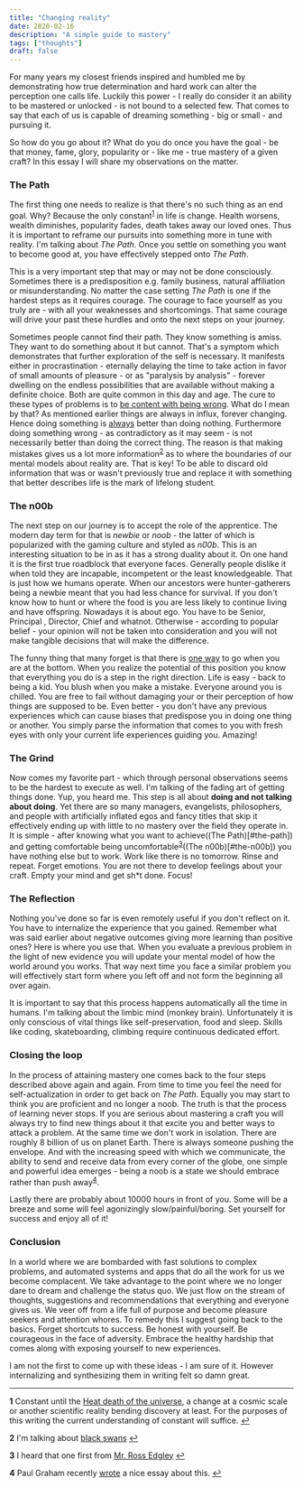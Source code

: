```yaml
---
title: "Changing reality"
date: 2020-02-16
description: "A simple guide to mastery"
tags: ["thoughts"]
draft: false
---
```


For many years my closest friends inspired and humbled me by demonstrating how true determination and hard work can alter the perception one calls life. Luckily this power - I really do consider it an ability to be mastered or unlocked - is not bound to a selected few. That comes to say that each of us is capable of dreaming something - big or small - and pursuing it.

So how do you go about it? What do you do once you have the goal - be that money, fame, glory, popularity or - like me - true mastery of a given craft? In this essay I will share my observations on the matter.

### The Path
The first thing one needs to realize is that there's no such thing as an end goal. Why? Because the only constant<sup id="a1">[1](#f1)</sup> in life is change. Health worsens, wealth diminishes, popularity fades, death takes away our loved ones. Thus it is important to reframe our pursuits into something more in tune with reality. I'm talking about *The Path*. Once you settle on something you want to become good at, you have effectively stepped onto *The Path*.

This is a very important step that may or may not be done consciously. Sometimes there is a predisposition e.g. family business, natural affiliation or misunderstanding. No matter the case setting *The Path* is one if the hardest steps as it requires courage. The courage to face yourself as you truly are - with all your weaknesses and shortcomings. That same courage will drive your past these hurdles and onto the next steps on your journey.

Sometimes people cannot find their path. They know something is amiss. They want to do something about it but cannot. That's a symptom which demonstrates that further exploration of the self is necessary. It manifests either in procrastination - eternally delaying the time to take action in favor of small amounts of pleasure - or as "paralysis by analysis" - forever dwelling on the endless possibilities that are available without making a definite choice. Both are quite common in this day and age. The cure to these types of problems is to [be content with being wrong](https://getpocket.com/explore/item/surprising-ways-to-beat-anxiety-and-become-mentally-strong-according-to-science). What do I mean by that? As mentioned earlier things are always in influx, forever changing. Hence doing something is <u>always</u> better than doing nothing. Furthermore doing something wrong - as contradictory as it may seem - is not necessarily better than doing the correct thing. The reason is that making mistakes gives us a lot more information<sup id="a2">[2](#f2)</sup> as to where the boundaries of our mental models about reality are. That is key! To be able to discard old information that was or wasn't previously true and replace it with something that better describes life is the mark of lifelong student.

### The n00b
The next step on our journey is to accept the role of the apprentice. The modern day term for that is _newbie_ or _noob_ - the latter of which is popularized with the gaming culture and styled as _n00b_. This is an interesting situation to be in as it has a strong duality about it. On one hand it is the first true roadblock that everyone faces. Generally people dislike it when told they are incapable, incompetent or the least knowledgeable. That is just how we humans operate. When our ancestors were hunter-gatherers being a newbie meant that you had less chance for survival. If you don't know how to hunt or where the food is you are less likely to continue living and have offspring. Nowadays it is about ego. You have to be Senior, Principal , Director, Chief and whatnot. Otherwise - according to popular belief - your opinion will not be taken into consideration and you will not make tangible decisions that will make the difference.

The funny thing that many forget is that there is <u>one way</u> to go when you are at the bottom. When you realize the potential of this position you know that everything you do is a step in the right direction. Life is easy - back to being a kid. You blush when you make a mistake. Everyone around you is chilled. You are free to fail without damaging your or their perception of how things are supposed to be. Even better - you don't have any previous experiences which can cause biases that predispose you in doing one thing or another. You simply parse the information that comes to you with fresh eyes with only your current life experiences guiding you. Amazing!

### The Grind
Now comes my favorite part - which through personal observations seems to be the hardest to execute as well. I'm talking of the fading art of getting things done. Yup, you heard me. This step is all about **doing and not talking about doing**. Yet there are so many managers, evangelists, philosophers, and people with artificially inflated egos and fancy titles that skip it effectively ending up with little to no mastery over the field they operate in. It is simple - after knowing what you want to achieve((The Path)[#the-path]) and getting comfortable being uncomfortable<sup id="a3">[3](#f3)</sup>((The n00b)[#the-n00b]) you have nothing else but to work. Work like there is no tomorrow. Rinse and repeat. Forget emotions. You are not there to develop feelings about your craft. Empty your mind and get sh*t done. Focus!

### The Reflection
Nothing you've done so far is even remotely useful if you don't reflect on it. You have to internalize the experience that you gained. Remember what was said earlier about negative outcomes giving more learning than positive ones? Here is where you use that. When you evaluate a previous problem in the light of new evidence you will update your mental model of how the world around you works. That way next time you face a similar problem you will effectively start form where you left off and not form the beginning all over again.

It is important to say that this process happens automatically all the time in humans. I'm talking about the limbic mind (monkey brain). Unfortunately it is only conscious of vital things like self-preservation, food and sleep. Skills like coding, skateboarding, climbing require continuous dedicated effort.

### Closing the loop
In the process of attaining mastery one comes back to the four steps described above again and again. From time to time you feel the need for self-actualization in order to get back on _The Path_. Equally you may start to think you are proficient and no longer a noob. The truth is that the process of learning never stops. If you are serious about mastering a craft you will always try to find new things about it that excite you and better ways to attack a problem. At the same time we don't work in isolation. There are roughly 8 billion of us on planet Earth. There is always someone pushing the envelope. And with the increasing speed with which we communicate, the ability to send and receive data from every corner of the globe, one simple and powerful idea emerges - being a noob is a state we should embrace rather than push away<sup id="a1">[4](#f4)</sup>.

Lastly there are probably about 10000 hours in front of you. Some will be a breeze and some will feel agonizingly slow/painful/boring. Set yourself for success and enjoy all of it!

### Conclusion
In a world where we are bombarded with fast solutions to complex problems, and automated systems and apps that do all the work for us we become complacent. We take advantage to the point where we no longer dare to dream and challenge the status quo. We just flow on the stream of thoughts, suggestions and recommendations that everything and everyone gives us. We veer off from a life full of purpose and become pleasure seekers and attention whores. To remedy this I suggest going back to the basics. Forget shortcuts to success. Be honest with yourself. Be courageous in the face of adversity. Embrace the healthy hardship that comes along with exposing yourself to new experiences.

I am not the first to come up with these ideas - I am sure of it. However internalizing and synthesizing them in writing felt so damn great. 

---
<b id="f1">1</b> Constant until the [Heat death of the universe](https://en.wikipedia.org/wiki/Heat_death_of_the_universe), a change at a cosmic scale or another scientific reality bending discovery at least. For the purposes of this writing the current understanding of constant will suffice. [↩](#a1)

<b id="f2">2</b> I'm talking about [black swans](https://www.youtube.com/watch?v=vKA4w2O61Xo) [↩](#a2)

<b id="f3">3</b> I heard that one first from [Mr. Ross Edgley](https://rossedgley.com/) [↩](#a3)

<b id="f4">4</b> Paul Graham recently [wrote](http://www.paulgraham.com/noob.html) a nice essay about this. [↩](#a4)

